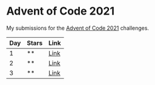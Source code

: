 # Advent of Code 2021

My submissions for the [Advent of Code 2021](https://adventofcode.com/2021) challenges.

| Day  | Stars | Link           |
| ---- | ----- | -------------- |
| 1    | **    | [Link](day-01) |
| 2    | **    | [Link](day-02) |
| 3    | **    | [Link](day-03) |
